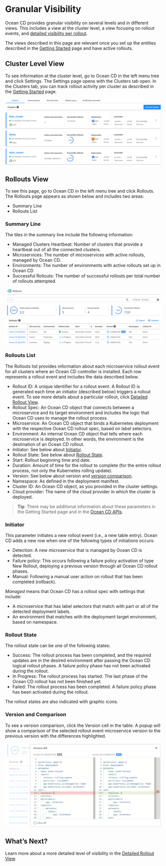 <meta name="robots" content="noindex">

# Granular Visibility

Ocean CD provides granular visibility on several levels and in different views. This includes a view at the cluster level, a view focusing on rollout events, and [detailed visibility per rollout](ocean-cd/features/granular-visibility/detailed-rollout-view).

The views described in this page are relevant once you set up the entities described in the [Getting Started](ocean-cd/getting-started/) page and have active rollouts.

## Cluster Level View

To see information at the cluster level, go to Ocean CD in the left menu tree and click Settings. The Settings page opens with the Clusters tab open. In the Clusters tab, you can track rollout activity per cluster as described in the [Getting Started](ocean-cd/getting-started) page.

<img src="/ocean-cd/_media/features-granular-visibility-01.png" />

## Rollouts View

To see this page, go to Ocean CD in the left menu tree and click Rollouts. The Rollouts page appears as shown below and includes two areas:
- Summary Line
- Rollouts List

### Summary Line

The tiles in the summary line include the following information:
- Managed Clusters Heartbeat: Number of clusters that provide a heartbeat out of all the connected clusters.
- Microservices: The number of microservices with active rollouts, managed by Ocean CD.
- Environments: The number of environments with active rollouts set up in Ocean CD
- Successful Rollouts: The number of successful rollouts per total number of rollouts attempted.

<img src="/ocean-cd/_media/features-granular-visibility-02.png" />

### Rollouts List

The Rollouts list provides information about each microservice rollout event for all clusters where an Ocean CD controller is installed. Each row represents a rollout event and includes the data described below.

- Rollout ID: A unique identifier for a rollout event. A Rollout ID is generated each time an initiator (described below) triggers a rollout event. To see more details about a particular rollout, click [Detailed Rollout View](ocean-cd/features/granular-visibility/detailed-rollout-view).
- Rollout Spec: An Ocean CD object that connects between a microservice and its target environment and includes the logic that Ocean CD uses to manage the rollout process.
- Microservice: An Ocean CD object that binds a Kubernetes deployment with the respective Ocean CD rollout spec, based on label selectors.
- Environment: An internal Ocean CD object that tells where each microservice is deployed. In other words, the environment is the destination of an Ocean CD rollout.
- Initiator: See below about [Initiator](ocean-cd/features/granular-visibility/?id=initiator).
- Rollout State: See below about [Rollout State](ocean-cd/features/granular-visibility/?id=rollout-state).
- Start: Rollout beginning time and date.
- Duration: Amount of time for the rollout to complete (for the entire rollout process, not only the Kubernetes rolling update).
- Version: See below about version and [version comparison](ocean-cd/features/granular-visibility/?id=version-and-comparison).
- Namespace: As defined in the deployment manifest.
- Cluster ID: An Ocean CD object, as you provided in the cluster settings.
- Cloud provider: The name of the cloud provider in which the cluster is deployed.

> **Tip**: There may be additional information about these parameters in the Getting Started page and in the [Ocean CD APIs](https://docs.spot.io/api/#tag/Ocean-CD).

### Initiator

This parameter initiates a new rollout event (i.e., a new table entry). Ocean CD adds a new row when one of the following types of initiations occurs:
- Detection: A new microservice that is managed by Ocean CD is detected.
- Failure policy: This occurs following a failure policy activation of type New Rollout, deploying a previous version through all Ocean CD rollout phases.
- Manual: Following a manual user action on rollout that has been completed (rollback).

*Managed* means that Ocean CD has a rollout spec with settings that include:
- A microservice that has label selectors that match with part or all of the detected deployment labels.
- An environment that matches with the deployment target environment, based on namespace.

### Rollout State

The rollout state can be one of the following states:
- Success: The rollout process has been completed, and the required updates are in the desired environment after passing the Ocean CD logical rollout phases. A failure policy phase has not been activated during the rollout.
- In Progress: The rollout process has started. The last phase of the Ocean CD rollout has not been finished yet.
- Failed: The rollout process has been completed. A failure policy phase has been activated during the rollout.

The rollout states are also indicated with graphic icons.

### Version and Comparison

To see a version comparison, click the Version cell in the table. A popup will show a comparison of the selected rollout event microservice version to the previous version with the differences highlighted.

<img src="/ocean-cd/_media/features-granular-visibility-03.png" />

## What’s Next?

Learn more about a more detailed level of visibility in the [Detailed Rollout View](ocean-cd/features/granular-visibility/detailed-rollout-view).
